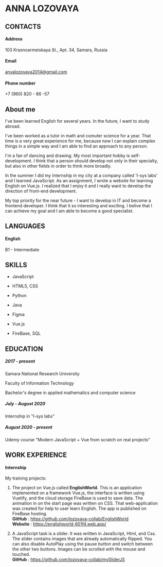 # ANNA LOZOVAYA

## **CONTACTS**  

#### Address  
103 Krasnoarmeiskaya St., Apt. 34, Samara, Russia

#### Email  
anyalozovaya2014@gmail.com

#### Phone number 
+7 (960) 820 - 86 -57  


## **About me**

I've been learned English for several years. In the future, I want to study abroad.  

I've been worked as a tutor in math and comuter science for a year. That time is a very great experience for me, because now I can explain complex things in a simple way and I am able to find an approach to any person.

I'm a fan of dancing and drawing. My most important hobby is self-development. I think that a person should develop not only in their specialty, but also in other fields in order to think more broadly.

In the summer I did my internship in my city at a company called 'I-sys labs' and I learned JavaScript. As an assignment, I wrote a website for learning English on Vue.js. I realized that I enjoy it and I really want to develop the direction of front-end development. 

My top priority for the near future - I want to develop in IT and become a frontend developer. I think that it so interesting and exciting. I belive that I can achieve  my goal and I am able to become a good specialist.

## **LANGUAGES**

#### **English**  

B1 - Intermediate


## **SKILLS**

- JavaScript

- HTML5, CSS

- Python

- Java

- Figma

- Vue.js

- FireBase, SQL

## **EDUCATION**

 ##### **2017 - present** 
 
 Samara National Research University

 Faculty of lnformation Technology

 Bachelor's degree in applied mathematics and computer science

 ##### **July - August 2020**

 Internship in "I-sys labs"

 ##### **August 2020 - present**

 Udemy course "Modern JavaScript + Vue from scratch on real projects"

 ## **WORK EXPERIENCE**

 #### **Internship** 
 
 My training projects:

 1. The project on Vue.js called **EnglishWorld**. This is an application implemented on a framework Vue.js, the interface is written using Vuetify, and the cloud storage FireBase is used to save data. The animation in on the start page was written on CSS. That web-application was created for help to user learn English. The app is published on FireBase hosting.  
 **GitHub** : https://github.com/lozovaya-collab/EnglishWorld  
 **Website** : https://englishworld-601f4.web.app/


 2. A JavaScript task is a slider. It was written in JavaScript, Html, and Css. The slider contains images that are already automatically flipped. You can also disable AutoPlay using the pause button and switch between the other two buttons. Images can be scrolled with the mouse and touched.  
 **GitHub** : https://github.com/lozovaya-collab/mySliderJS

 